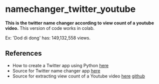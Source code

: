 # namechanger_twitter_youtube
**This is the twitter name changer according to view count of a youtube video.** This version of code works in colab. 

Ex: 'Dod di dong' has: 149,132,558 views.
## References
*   How to create a Twitter app using Python [here](https://www.digitalocean.com/community/tutorials/how-to-create-a-twitter-app-with-python)
*   Source for Twitter name changer app [here](https://github.com/raghavkhanna30/twitter-auto-name-changer)
*   Source for extracting view count of a Youtube video [here](https://www.presentslide.in/2019/09/extracting-youtube-data-api-python.html) [github](https://github.com/sainivarsha97/youTubeApi_Tutorial)

